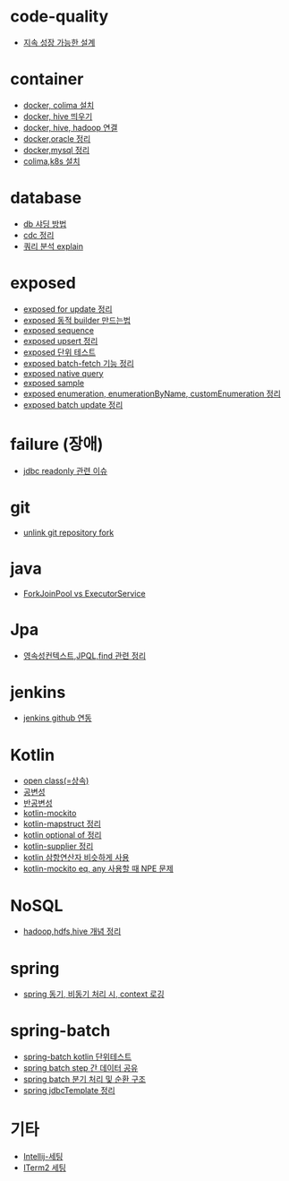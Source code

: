 # code-quality
* [지속 성장 가능한 설계](https://github.com/leechoongyon/public-wiki/blob/main/wiki/code-quality/%EC%A7%80%EC%86%8D%20%EC%84%B1%EC%9E%A5%20%EA%B0%80%EB%8A%A5%ED%95%9C%20%EC%84%A4%EA%B3%84.md)

# container
* [docker, colima 설치](https://github.com/leechoongyon/public-wiki/blob/main/wiki/container/docker%2C%20colima%20%EC%84%A4%EC%B9%98.md)
* [docker, hive 띄우기](https://github.com/leechoongyon/public-wiki/blob/main/wiki/container/docker%2C%20hive%20%EB%9D%84%EC%9A%B0%EA%B8%B0.md)
* [docker, hive, hadoop 연결](https://github.com/leechoongyon/public-wiki/blob/main/wiki/container/docker%2C%20hive%2C%20hadoop%20%EC%97%B0%EA%B2%B0.md)
* [docker,oracle 정리](https://github.com/leechoongyon/public-wiki/blob/main/wiki/container/docker%2Coracle%20%EC%A0%95%EB%A6%AC.md)
* [docker,mysql 정리](https://github.com/leechoongyon/public-wiki/blob/main/wiki/container/docker%2Cmysql%20%EC%A0%95%EB%A6%AC.md)
* [colima,k8s 설치](https://github.com/leechoongyon/public-wiki/blob/main/wiki/container/docker,colima,k8s-setup.md)

# database
* [db 샤딩 방법](https://github.com/leechoongyon/public-wiki/blob/main/wiki/database/db%20%EC%83%A4%EB%94%A9%20%EB%B0%A9%EB%B2%95.md)
* [cdc 정리](https://github.com/leechoongyon/public-wiki/blob/main/wiki/database/cdc%20%EC%A0%95%EB%A6%AC.md)
* [쿼리 분석 explain](https://github.com/leechoongyon/public-wiki/blob/main/wiki/database/%EC%BF%BC%EB%A6%AC%20%EB%B6%84%EC%84%9D%20explain.md)

# exposed
* [exposed for update 정리](https://github.com/leechoongyon/public-wiki/blob/main/wiki/exposed/exposed%20for%20update%20%EC%A0%95%EB%A6%AC.md)
* [exposed 동적 builder 만드는법](https://github.com/leechoongyon/public-wiki/blob/main/wiki/exposed/exposed%20%EB%8F%99%EC%A0%81%20builder%20%EB%A7%8C%EB%93%9C%EB%8A%94%EB%B2%95.md)
* [exposed sequence](https://github.com/leechoongyon/public-wiki/blob/main/wiki/exposed/exposed%20sequence.md)
* [exposed upsert 정리](https://github.com/leechoongyon/public-wiki/blob/main/wiki/exposed/exposed%20upsert%20%EC%A0%95%EB%A6%AC.md)
* [exposed 단위 테스트](https://github.com/leechoongyon/public-wiki/blob/main/wiki/exposed/exposed%20%EB%8B%A8%EC%9C%84%20%ED%85%8C%EC%8A%A4%ED%8A%B8.md)
* [exposed batch-fetch 기능 정리](https://github.com/leechoongyon/public-wiki/blob/main/wiki/exposed/exposed%20batch-fetch%20%EA%B8%B0%EB%8A%A5%20%EC%A0%95%EB%A6%AC.md)
* [exposed native query]()
* [exposed sample]()
* [exposed enumeration, enumerationByName, customEnumeration 정리]()
* [exposed batch update 정리]()

# failure (장애)
* [jdbc readonly 관련 이슈](https://github.com/leechoongyon/public-wiki/blob/main/wiki/failure/jdbc%20readonly%20%EA%B4%80%EB%A0%A8%20%EC%9D%B4%EC%8A%88.md)



# git
* [unlink git repository fork](https://github.com/leechoongyon/public-wiki/blob/main/wiki/git/github%20fork%20unlink%20%EB%B0%A9%EB%B2%95.md)

# java
* [ForkJoinPool vs ExecutorService](https://github.com/leechoongyon/public-wiki/blob/main/wiki/java/ForkJoinPool%20vs%20ExecutorService.md)


# Jpa
* [영속성컨텍스트,JPQL,find 관련 정리](https://github.com/leechoongyon/public-wiki/blob/main/wiki/jpa/%EC%98%81%EC%86%8D%EC%84%B1%EC%BB%A8%ED%85%8D%EC%8A%A4%ED%8A%B8%2CJPQL%2Cfind%20%EA%B4%80%EB%A0%A8%20%EC%A0%95%EB%A6%AC.md)

# jenkins
* [jenkins github 연동](https://github.com/leechoongyon/public-wiki/blob/main/wiki/ci-cd/jenkins-github%20%EC%97%B0%EB%8F%99.md)

# Kotlin
* [open class(=상속)](https://github.com/leechoongyon/public-wiki/blob/main/wiki/kotlin/open%20class.md)
* [공변성](https://github.com/leechoongyon/public-wiki/blob/main/wiki/kotlin/공변성.md)
* [반공변성](https://github.com/leechoongyon/public-wiki/blob/main/wiki/kotlin/반공변성.md)
* [kotlin-mockito](https://github.com/leechoongyon/public-wiki/blob/main/wiki/kotlin/kotlin-mockito.md)
* [kotlin-mapstruct 정리](https://github.com/leechoongyon/public-wiki/blob/main/wiki/kotlin/kotlin-mapstruct%20%EC%A0%95%EB%A6%AC.md)
* [kotlin optional of 정리](https://github.com/leechoongyon/public-wiki/blob/main/wiki/kotlin/kotlin%20optional%20of%20%EC%A0%95%EB%A6%AC.md)
* [kotlin-supplier 정리](https://github.com/leechoongyon/public-wiki/blob/main/wiki/kotlin/kotlin-supplier%20%EC%A0%95%EB%A6%AC.md)
* [kotlin 삼항연산자 비슷하게 사용](https://github.com/leechoongyon/public-wiki/blob/main/wiki/kotlin/kotlin%20%EC%82%BC%ED%95%AD%EC%97%B0%EC%82%B0%EC%9E%90%20%EB%B9%84%EC%8A%B7%ED%95%98%EA%B2%8C%20%EC%82%AC%EC%9A%A9.md)
* [kotlin-mockito eq, any 사용할 때 NPE 문제]()


# NoSQL
* [hadoop,hdfs,hive 개념 정리](https://github.com/leechoongyon/public-wiki/blob/main/wiki/nosql/hadoop%2Chdfs%2Chive%20개념%20정리.md)

# spring
* [spring 동기, 비동기 처리 시, context 로깅](https://github.com/leechoongyon/public-wiki/blob/main/wiki/spring/spring%20%EB%8F%99%EA%B8%B0%2C%20%EB%B9%84%EB%8F%99%EA%B8%B0%20%EC%B2%98%EB%A6%AC%20%EC%8B%9C%2C%20context%20%EB%A1%9C%EA%B9%85.md)

# spring-batch
* [spring-batch kotlin 단위테스트](https://github.com/leechoongyon/public-wiki/blob/main/wiki/spring-batch/spring-batch%20kotlin%20%EB%8B%A8%EC%9C%84%20%ED%85%8C%EC%8A%A4%ED%8A%B8.md)
* [spring batch step 간 데이터 공유]()
* [spring batch 분기 처리 및 순환 구조]()
* [spring jdbcTemplate 정리]()

# 기타
* [Intellij-세팅](https://github.com/leechoongyon/public-wiki/blob/main/wiki/%EA%B8%B0%ED%83%80/Intellij-%EC%84%B8%ED%8C%85.md)
* [ITerm2 세팅](https://github.com/leechoongyon/public-wiki/blob/main/wiki/%EA%B8%B0%ED%83%80/ITerm2%20%EC%84%B8%ED%8C%85.md)
